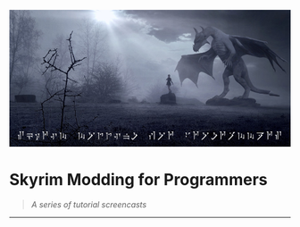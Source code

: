 ![Skyim Modding for Programmers](Images/logo.jpg)

# Skyrim Modding for Programmers

> _A series of tutorial screencasts_

---
